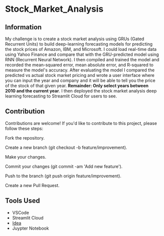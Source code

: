 # Stock_Market_Analysis

## Information

My challenge is to create a stock market analysis using GRUs (Gated Recurrent Units) to build deep-learning forecasting models for predicting the stock prices of Amazon, IBM, and Microsoft. I could load real-time data using Yahoo Finance and compare that with the GRU-predicted model using RNN (Recurrent Neural Network). I then compiled and trained the
model and recorded the mean-squared error, mean absolute error, and R-squared to measure the model's accuracy. After evaluating the model I compared the predicted vs actual stock
market pricing and wrote a user interface where you can input the year and company and it will be able to tell you the price of the stock of that given year. __Remainder: Only select years between 2010 and the current year__. I then deployed the stock market analysis deep learning forecasting to Streamlit Cloud for users to see. 

## Contribution

Contributions are welcome! If you'd like to contribute to this project, please follow these steps:

Fork the repository.

Create a new branch (git checkout -b feature/improvement).

Make your changes.

Commit your changes (git commit -am 'Add new feature').

Push to the branch (git push origin feature/improvement).

Create a new Pull Request.

## Tools Used

- VSCode
- Streamlit Cloud
- [Idea](https://medium.com/nerd-for-tech/stock-market-analysis-and-forecasting-using-deep-learning-f75052e81301)
- Juypter Notebook
